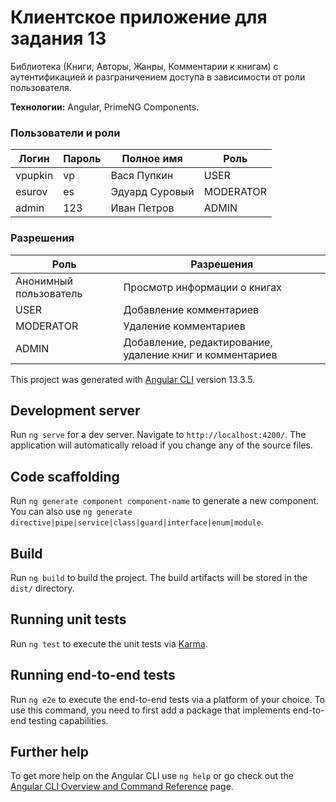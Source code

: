 
# Клиентское приложение для задания 13

Библиотека (Книги, Авторы, Жанры, Комментарии к книгам) с аутентификацией и разграничением доступа в зависимости от роли пользователя.

**Технологии:** Angular, PrimeNG Components.

### Пользователи и роли

Логин|Пароль|Полное имя|Роль
-----|------|----------|----
vpupkin|vp|Вася Пупкин|USER
esurov|es|Эдуард Суровый|MODERATOR
admin  |123|Иван Петров|ADMIN


### Разрешения

Роль|Разрешения
---|---
Анонимный пользователь| Просмотр информации о книгах
USER|Добавление комментариев
MODERATOR|Удаление комментариев
ADMIN|Добавление, редактирование, удаление книг и комментариев







This project was generated with [Angular CLI](https://github.com/angular/angular-cli) version 13.3.5.

## Development server

Run `ng serve` for a dev server. Navigate to `http://localhost:4200/`. The application will automatically reload if you change any of the source files.

## Code scaffolding

Run `ng generate component component-name` to generate a new component. You can also use `ng generate directive|pipe|service|class|guard|interface|enum|module`.

## Build

Run `ng build` to build the project. The build artifacts will be stored in the `dist/` directory.

## Running unit tests

Run `ng test` to execute the unit tests via [Karma](https://karma-runner.github.io).

## Running end-to-end tests

Run `ng e2e` to execute the end-to-end tests via a platform of your choice. To use this command, you need to first add a package that implements end-to-end testing capabilities.

## Further help

To get more help on the Angular CLI use `ng help` or go check out the [Angular CLI Overview and Command Reference](https://angular.io/cli) page.

